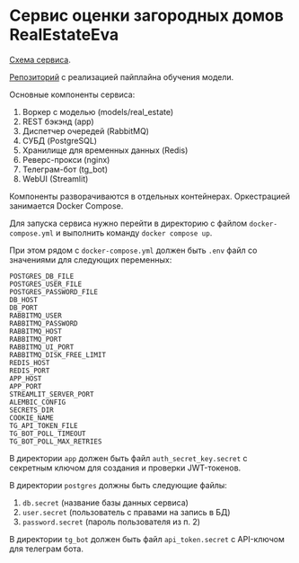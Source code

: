 # Сервис оценки загородных домов RealEstateEva

[Схема сервиса](https://drive.google.com/file/d/1OmwaMffi-zOBy3ro58Of_Yv1D5tlpLiH/view?usp=sharing).

[Репозиторий](https://git.lab.karpov.courses/asbudaev/mfdt_mp) с реализацией пайплайна обучения модели.

Основные компоненты сервиса:

1. Воркер с моделью (models/real_estate)
2. REST бэкэнд (app)
3. Диспетчер очередей (RabbitMQ)
4. СУБД (PostgreSQL)
5. Хранилище для временных данных (Redis)
6. Реверс-прокси (nginx)
7. Телеграм-бот (tg_bot)
8. WebUI (Streamlit)

Компоненты разворачиваются в отдельных контейнерах. Оркестрацией занимается Docker Compose.

Для запуска сервиса нужно перейти в директорию с файлом `docker-compose.yml` и выполнить команду `docker compose up`.

При этом рядом с `docker-compose.yml` должен быть `.env` файл со значениями для следующих переменных:

```
POSTGRES_DB_FILE
POSTGRES_USER_FILE
POSTGRES_PASSWORD_FILE
DB_HOST
DB_PORT
RABBITMQ_USER
RABBITMQ_PASSWORD
RABBITMQ_HOST
RABBITMQ_PORT
RABBITMQ_UI_PORT
RABBITMQ_DISK_FREE_LIMIT
REDIS_HOST
REDIS_PORT
APP_HOST
APP_PORT
STREAMLIT_SERVER_PORT
ALEMBIC_CONFIG
SECRETS_DIR
COOKIE_NAME
TG_API_TOKEN_FILE
TG_BOT_POLL_TIMEOUT
TG_BOT_POLL_MAX_RETRIES
```

В директории `app` должен быть файл `auth_secret_key.secret` с секретным ключом для создания и проверки JWT-токенов.

В директории `postgres` должны быть следующие файлы:

1. `db.secret` (название базы данных сервиса)
2. `user.secret` (пользователь с правами на запись в БД)
3. `password.secret` (пароль пользователя из п. 2)

В директории `tg_bot` должен быть файл `api_token.secret` с API-ключом для телеграм бота.



